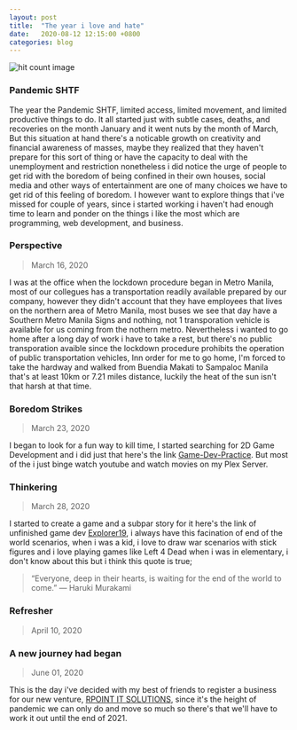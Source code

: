 ```yaml
---
layout: post
title:  "The year i love and hate"
date:   2020-08-12 12:15:00 +0800
categories: blog
---
```

<img style="width: inherit;" src="http://hits.dwyl.com/dev-yakuza.github.io{{ https://adrianducao.github.io/blog/2020/08/12/The-year-i-love-and-hate.html }}.svg" alt="hit count image"/>

### Pandemic SHTF

The year the Pandemic SHTF, limited access, limited movement, and limited productive things to do. It all started just with subtle cases, deaths, and recoveries on the month January and it went nuts by the month of March, But this situation at hand there's a noticable growth on creativity and financial awareness of masses, maybe they realized that they haven't prepare for this sort of thing or have the capacity to deal with the unemployment and restriction nonetheless i did notice the urge of people to get rid with the boredom of being confined in their own houses, social media and other ways of entertainment are one of many choices we have to get rid of this feeling of boredom. I however want to explore things that i've missed for couple of years, since i started working i haven't had enough time to learn and ponder on the things i like the most which are programming, web development, and business.


### Perspective
>March 16, 2020

I was at the office when the lockdown procedure began in Metro Manila, most of our collegues has a transportation readily available prepared by our company, however they didn't account that they have employees that lives on the northern area of Metro Manila, most buses we see that day have a Southern Metro Manila Signs and nothing, not 1 transporation vehicle is available for us coming from the nothern metro. Nevertheless i wanted to go home after a long day of work i have to take a rest, but there's no public transporation avaible since the lockdown procedure prohibits the operation of public transportation vehicles, Inn order for me to go home, I'm forced to take the hardway and walked from Buendia Makati to Sampaloc Manila that's at least 10km or 7.21 miles distance, luckily the heat of the sun isn't that harsh at that time.


### Boredom Strikes 
>March 23, 2020

I began to look for a fun way to kill time, I started searching for 2D Game Development and i did just that here's the link [Game-Dev-Practice](https://github.com/AdrianDucao/Game-Dev-Practice). But most of the i just binge watch youtube and watch movies on my Plex Server.


### Thinkering 
>March 28, 2020

I started to create a game and a subpar story for it here's the link of unfinished game dev [Explorer19](https://github.com/AdrianDucao/Explorer19), i always have this facination of end of the world scenarios, when i was a kid, i love to draw war scenarios with stick figures and i love playing games like Left 4 Dead when i was in elementary, i don't know about this but i think this quote is true;
>“Everyone, deep in their hearts, is waiting for the end of the world to come.” — Haruki Murakami

###  Refresher
>April 10, 2020

### A new journey had began
>June 01, 2020

This is the day i've decided with my best of friends to register a business for our new venture, [RPOINT IT SOLUTIONS](https://rpointsolution.com), since it's the height of pandemic we can only do and move so much so there's that we'll have to work it out until the end of 2021.